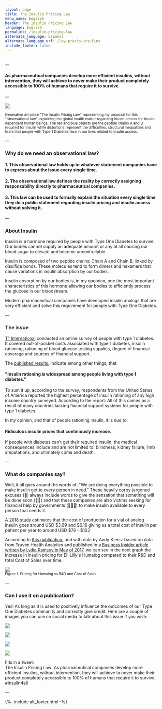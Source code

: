 ```yaml
---
layout: page
title: The Insulin Pricing Law
menu_name: English
header: The Insulin Pricing Law
language: English
permalink: /insulin-pricing-law
alternate_language: Español
alternate_language_url: /ley-precio-insulina
include_footer: false
---
```


<p>
  <br/>—
</p>

<h4 class="highlight">
  As pharmaceutical companies develop more efficient insulins, without intervention, they will achieve to never make their product completely accessible to 100% of humans that require it to survive.
</h4>

<p>
—
</p>

<p class="text-center">
  <img src="assets/images/the_insulin_pricing_law.jpg">
</p>

<p class="text-light">
  <small>Generative art piece <span class="highlight">"The Insulin Pricing Law"</span> representing my proposal for this <span class="highlight">"observational law"</span> explaining the global health matter regarding insulin access for insulin dependent human beings. The red and blue objects are the peptide chains A and B required for insulin while distortions represent the difficulties, structural inequalities and fears that people with Type 1 Diabetes face in our lives related to insulin access.</small>
</p>

<p class="pt-3">
—
</p>

<h3 class="text-light pt-3">
  <strong>Why do we need an observational law?</strong>
</h3>

<h4 class="highlight mt-4 mb-4">
  1. This observational law holds up to whatever statement companies have to express about the issue every single time.
</h4>

<h4 class="highlight mt-4 mb-4">
  2. The observational law defines the reality by correctly assigning responsability directly to pharmaceutical companies.
</h4>

<h4 class="highlight mt-4 mb-4">
  3. This law can be used to formally explain the situation every single time they do a public statement regarding insulin pricing and insulin access without solving it.
</h4>

<p class="pt-3">
—
</p>

<h3 class="text-light pt-3 pb-2">
  <strong>About Insulin</strong>
</h3>

<p class="text-light">
  Insulin is a hormone required by people with Type One Diabetes to survive. Our bodies cannot supply an adequate amount or any at all causing our blood sugar to elevate and become uncontrollable.
</p>

<p class="text-light">
  Insulin is composed of two peptide chains: Chain A and Chain B, linked by disulfide bonds. These molecules tend to form dimers and hexamers that cause variations in insulin absorption by our bodies.
</p>

<p class="text-light">
  Insulin absorption by our bodies is, in my opoinion, one the most important characteristics of this hormone allowing our bodies to efficiently process the glucose in our bloodstream.
</p>

<p class="text-light">
  Modern pharmaceutical companies have developed insulin analogs that are very efficient and solve this requirement for people with Type One Diabetes. 
</p>

<p class="pt-3">
—
</p>

<h3 class="text-light pt-3 pb-2">
  <strong>The issue</strong>
</h3>

<p class="text-light">
  <a href="https://www.t1international.com/" target="_blank">T1 International</a> conducted an online survey of people with type 1 diabetes. It covered out-of-pocket costs associated with type 1 diabetes, insulin rationing, rationing of blood glucose testing supplies, degree of financial coverage and sources of financial support.
</p>

<p class="text-light">
  The <a href="https://www.t1international.com/media/assets/file/T1International_Report_-_Costs_and_Rationing_of_Insulin__Diabetes_Supplies_2.pdf">published results</a>, indicate among other things, that:
</p>

<h4 class="highlight mt-4 mb-4">
  "Insulin rationing is widespread among people living with type 1 diabetes."
</h4>

<p class="text-light">
  To sum it up, according to the survey, respondents from the United States of America reported the highest percentage of insulin rationing of any high income country surveyed. According to the report: All of this comes as a result of many countries lacking financial support systems for people with type 1 diabetes.
</p>

<p class="text-light">
  In my opinion, and that of people rationing insulin, it is due to:
</p>

<h4 class="highlight mt-4 mb-4">
  Ridiculous insulin prices that continiously increase.
</h4>

<p class="text-light">
  If people with diabetes can't get their required insulin, the medical consequences include and are not limited to: blindness, kidney failure, limb amputations, and ultimately coma and death.
</p>

<p class="pt-3">
—
</p>

<h3 class="text-light pt-3 pb-2">
  <strong>What do companies say?</strong>
</h3>

<div class="row">
  <div class="col-12 col-lg-6">
    <p class="text-light">
      Well, it all goes around the words of: "We are doing everything possible to make insulin get to every person in need." These heavily corpy-jargoned excuses (🚩) always include words to give the sensation that something will be done soon (🚩🚩) and that these companies are also victims seeking for financial help by governments (🚩🚩🚩) to make insulin available to every person that needs it.
    </p>
    <p class="text-light">
      A <a href="https://gh.bmj.com/content/3/5/e000850" target="blank">2018 study</a> estimates that the cost of production for a vial of analog insulin goes around USD $3.69 and $6.16 giving us a total cost of insulin per patient per year to around USD $78 - $133
    </p>
    <p class="text-light">
      According to <a href="https://drive.google.com/file/d/1ehnK2xNO_u2eTlzXykqZtm3j5PU-yCu9/view">this publication</a>, and with data by Andy Kiersz based on data from Truven Health Analytics and published in a <a href="https://www.businessinsider.com/insulin-prices-increased-in-2017-2017-5?r=MX&IR=T">Business Insider article written by Lydia Ramsey in May of 2017</a>, we can see in the next graph the increase in insulin pricing for Eli Lilly's Humalog compared to their R&D and total Cost of Sales over time.
    </p>
  </div>
  <div class="col-12 col-lg-6">
    <p class="text-center">
      <img src="assets/images/humalog_price_graph.png"><br/>
      <small>Figure 1. Pricing for Humalog vs R&D and Cost of Sales.</small>
    </p>
  </div>
</div>

<p class="pt-3">
—
</p>

<h3 class="text-light pt-3 pb-2">
  <strong>Can I use it on a publication?</strong>
</h3>

<p class="text-light">
  Yes! As long as it is used to positively influence the outcomes of our Type One Diabetes community and correctly give credit. Here are a couple of images you can use on social media to talk about this issue if you wish:
</p>

<div class="row">
  <div class="col-12 col-lg-3">
    <p class="text-center">
      <a href="assets/images/insulin_pricing_law_vertical_black_background.png" target="_blank">
        <img src="assets/images/insulin_pricing_law_vertical_black_background.png">
      </a>
    </p>
  </div>
  <div class="col-12 col-lg-3">
    <p class="text-center">
      <a href="assets/images/insulin_pricing_law_vertical_black_background.png" target="_blank">
        <img src="assets/images/insulin_pricing_law_vertical_white_background.png">
      </a>
    </p>
  </div>
  <div class="col-12 col-lg-3">
    <p class="text-center">
      <a href="assets/images/insulin_pricing_law_squared_black_background.png" target="_blank">
        <img src="assets/images/insulin_pricing_law_squared_black_background.png">
      </a>
    </p>
  </div>
  <div class="col-12 col-lg-3">
    <p class="text-center">
      <a href="assets/images/insulin_pricing_law_squared_white_background.png" target="_blank">
        <img src="assets/images/insulin_pricing_law_squared_white_background.png">
      </a>
    </p>
  </div>
</div>

<p class="text-light">
  Fits in a tweet:<br/>
  <span class="highlight">The Insulin Pricing Law: As pharmaceutical companies develop more efficient insulins, without intervention, they will achieve to never make their product completely accessible to 100% of humans that require it to survive. #insulin4all</span>
</p>

<p class="pt-3">
—
</p>

{%- include alt_footer.html -%}